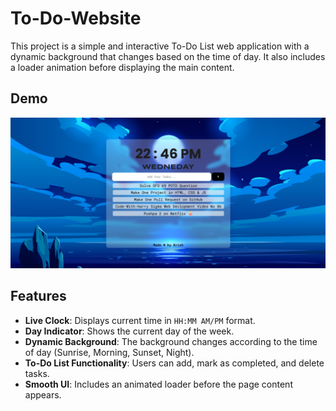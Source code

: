 # To-Do-Website

This project is a simple and interactive To-Do List web application with a dynamic background that changes based on the time of day. It also includes a loader animation before displaying the main content.

## Demo
![Image](https://github.com/addresskrish/To-Do-Website/blob/main/images/TO-DO-B.png)

## Features
- **Live Clock**: Displays current time in `HH:MM AM/PM` format.
- **Day Indicator**: Shows the current day of the week.
- **Dynamic Background**: The background changes according to the time of day (Sunrise, Morning, Sunset, Night).
- **To-Do List Functionality**: Users can add, mark as completed, and delete tasks.
- **Smooth UI**: Includes an animated loader before the page content appears.
